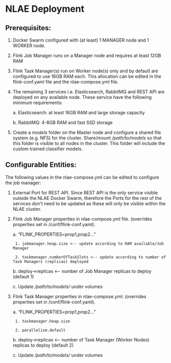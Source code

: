 # NLAE Deployment

## Prerequisites:

1. Docker Swarm configured with (at least) 1 MANAGER node and 1 WORKER node.

2. Flink Job Manager runs on a Manager node and requires at least 12GB RAM

3. Flink Task Manager(s) run on Worker node(s) only and by default are configured to use 16GB RAM each. This allocation can be edited in the flink-conf.yaml file and the nlae-compose.yml file.

4. The remaining 3 services i.e. Elasticsearch, RabbitMQ and REST API are deployed on any available node. These service have the following minimum requirements:

    a. Elasticsearch: at least 16GB RAM and large storage capacity

    b. RabbitMQ: 4-8GB RAM and fast SSD storage

5. Create a *models* folder on the Master node and configure a shared file system (e.g. NFS) for the cluster. Share/mount */path/to/models* so that this folder is visible to all nodes in the cluster. This folder will include the custom trained classifier models.

## Configurable Entities:

The following values in the nlae-compose.yml can be edited to configure the job manager:

1. External Port for REST API. Since REST API is the only service visible outside the NLAE Docker Swarm, therefore the Ports for the rest of the services don’t need to be updated as these will only be visible within the NLAE cluster.

2. Flink Job Manager properties in nlae-compose.yml file. (overrides properties set in /conf/flink-conf.yaml).

    a. “FLINK_PROPERTIES=prop1,prop2…”
        
        1. jobmanager.heap.size <-- update according to RAM available/Job Manager
        
        2. taskmanager.numberOfTaskSlots <-- update according to number of Task Managers (replicas) deployed

    b. deploy->replicas <-- number of Job Manager replicas to deploy (default 1)
    
    c. Update */path/to/models/* under volumes

3. Flink Task Manager properties in nlae-compose.yml: (overrides properties set in /conf/flink-conf.yaml).

    a. “FLINK_PROPERTIES=prop1,prop2…”

        1. taskmanager.heap.size

        2. parallelism.default

    b. deploy->replicas <-- number of Task Manager (Worker Nodes) replicas to deploy (default 2) 

    c. Update */path/to/models/* under volumes

